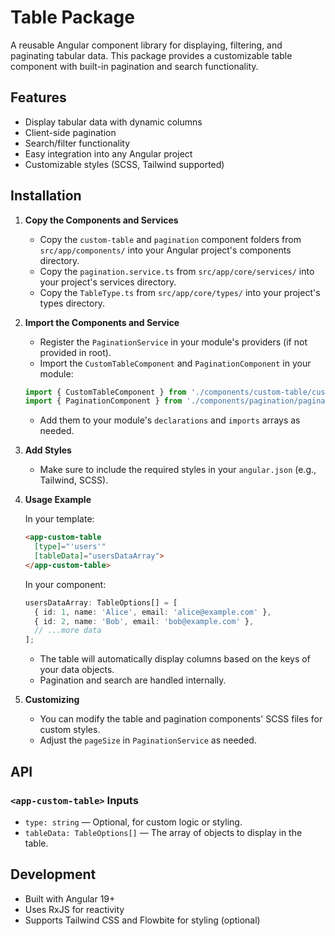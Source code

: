# Table Package

A reusable Angular component library for displaying, filtering, and paginating tabular data. This package provides a customizable table component with built-in pagination and search functionality.

## Features
- Display tabular data with dynamic columns
- Client-side pagination
- Search/filter functionality
- Easy integration into any Angular project
- Customizable styles (SCSS, Tailwind supported)

## Installation

1. **Copy the Components and Services**
   - Copy the `custom-table` and `pagination` component folders from `src/app/components/` into your Angular project's components directory.
   - Copy the `pagination.service.ts` from `src/app/core/services/` into your project's services directory.
   - Copy the `TableType.ts` from `src/app/core/types/` into your project's types directory.

2. **Import the Components and Service**
   - Register the `PaginationService` in your module's providers (if not provided in root).
   - Import the `CustomTableComponent` and `PaginationComponent` in your module:

   ```typescript
   import { CustomTableComponent } from './components/custom-table/custom-table.component';
   import { PaginationComponent } from './components/pagination/pagination.component';
   ```

   - Add them to your module's `declarations` and `imports` arrays as needed.

3. **Add Styles**
   - Make sure to include the required styles in your `angular.json` (e.g., Tailwind, SCSS).

4. **Usage Example**

   In your template:
   ```html
   <app-custom-table
     [type]="'users'"
     [tableData]="usersDataArray">
   </app-custom-table>
   ```

   In your component:
   ```typescript
   usersDataArray: TableOptions[] = [
     { id: 1, name: 'Alice', email: 'alice@example.com' },
     { id: 2, name: 'Bob', email: 'bob@example.com' },
     // ...more data
   ];
   ```

   - The table will automatically display columns based on the keys of your data objects.
   - Pagination and search are handled internally.

5. **Customizing**
   - You can modify the table and pagination components' SCSS files for custom styles.
   - Adjust the `pageSize` in `PaginationService` as needed.

## API

### `<app-custom-table>` Inputs
- `type: string` — Optional, for custom logic or styling.
- `tableData: TableOptions[]` — The array of objects to display in the table.

## Development
- Built with Angular 19+
- Uses RxJS for reactivity
- Supports Tailwind CSS and Flowbite for styling (optional)

